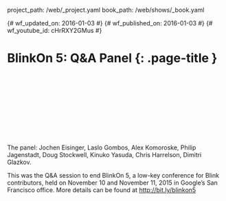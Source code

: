 project_path: /web/_project.yaml book_path: /web/shows/_book.yaml

{# wf_updated_on: 2016-01-03 #} {# wf_published_on: 2016-01-03 #} {# wf_youtube_id: cHrRXY2GMus #}

# BlinkOn 5: Q&A Panel {: .page-title }

<div class="video-wrapper">
  <iframe class="devsite-embedded-youtube-video" data-video-id="cHrRXY2GMus"
          data-autohide="1" data-showinfo="0" frameborder="0" allowfullscreen>
  </iframe>
</div>

The panel: Jochen Eisinger, Laslo Gombos, Alex Komoroske, Philip Jagenstadt, Doug Stockwell, Kinuko Yasuda, Chris Harrelson, Dimitri Glazkov.

This was the Q&A session to end BlinkOn 5, a low-key conference for Blink contributors, held on November 10 and November 11, 2015 in Google’s San Francisco office. More details can be found at http://bit.ly/blinkon5